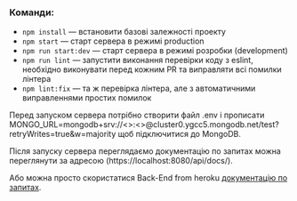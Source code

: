 ### Команди:

- `npm install` &mdash; встановити базові залежності проекту
- `npm start` &mdash; старт сервера в режимі production
- `npm run start:dev` &mdash; старт сервера в режимі розробки (development)
- `npm run lint` &mdash; запустити виконання перевірки коду з eslint, необхідно виконувати перед кожним PR та виправляти всі помилки лінтера
- `npm lint:fix` &mdash; та ж перевірка лінтера, але з автоматичними виправленнями простих помилок

Перед запуском сервера потрібно створити файл .env і прописати
MONGO_URL=mongodb+srv://<<username>>:<<password>>@cluster0.ygcc5.mongodb.net/test?retryWrites=true&w=majority
щоб підключитися до MongoDB.

Після запуску сервера переглядаємо документацію по запитах можна переглянути за адресою (https://localhost:8080/api/docs/).

Або можна просто скористатися Back-End from heroku [документацію по запитах](https://wallet-api-back-end.herokuapp.com/api/docs/).
